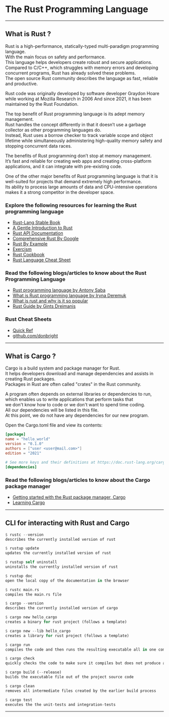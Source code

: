 
# The Rust Programming Language

---

## What is Rust ?

Rust is a high-performance, statically-typed multi-paradigm programming language.  
With the main focus on safety and performance.  
This language helps developers create robust and secure applications.  
Compared to C/C++, which struggles with memory errors and developing concurrent programs, Rust has already solved these problems.  
The open source Rust community describes the language as fast, reliable and productive.  

Rust code was originally developed by software developer Graydon Hoare while working at Mozilla Research in 2006
And since 2021, it has been maintained by the Rust Foundation.  

The top benefit of Rust programming language is its adept memory management.  
Rust handles the concept differently in that it doesn’t use a garbage collector as other programming languages do.  
Instead, Rust uses a borrow checker to track variable scope and object lifetime while simultaneously administering high-quality memory safety and stopping concurrent data races.  

The benefits of Rust programming don’t stop at memory management.  
It’s fast and reliable for creating web apps and creating cross-platform applications, and it can integrate with pre-existing code.

One of the other major benefits of Rust programming language is that it is well-suited for projects that demand extremely high performance.  
Its ability to process large amounts of data and CPU-intensive operations makes it a strong competitor in the developer space.

### Explore the following resources for learning the Rust programming language  

- [Rust-Lang Stable Book](https://doc.rust-lang.org/book/)  
- [A Gentle Introduction to Rust](https://stevedonovan.github.io/rust-gentle-intro/)  
- [Rust API Documentation](https://doc.rust-lang.org/std/)
- [Comprehensive Rust By Google](https://google.github.io/comprehensive-rust/welcome.html)
- [Rust By Example](https://doc.rust-lang.org/stable/rust-by-example/)  
- [Exercism](https://exercism.org/dashboard)  
- [Rust Cookbook](https://rust-lang-nursery.github.io/rust-cookbook/)
- [Rust Language Cheat Sheet](https://cheats.rs/)

### Read the following blogs/articles to know about the Rust Programming Language  

- [Rust programming language by Antony Saba](https://about.gitlab.com/blog/2020/07/21/rust-programming-language/)  
- [What is Rust programming language by Iryna Deremuk](https://litslink.com/blog/what-is-rust-programming-language)  
- [What is rust and why is it so popular](https://stackoverflow.blog/2020/01/20/what-is-rust-and-why-is-it-so-popular/)  
- [Rust Guide by Gints Dreimanis](https://serokell.io/blog/rust-guide)  


### Rust Cheat Sheets

- [Quick Ref](https://quickref.me/rust.html)
- [github.com/donbright](https://github.com/donbright/rust-lang-cheat-sheet)

---  

## What is Cargo ?

Cargo is a build system and package manager for Rust.  
It helps developers download and manage dependencies and assists in creating Rust packages.  
Packages in Rust are often called "crates" in the Rust community.

A program often depends on external libraries or dependencies to run, which enables us to write applications that perform tasks that   
we don't know how to code or we don't want to spend time coding.  
All our dependencies will be listed in this file.  
At this point, we do not have any dependencies for our new program.  

Open the Cargo.toml file and view its contents:

``` toml
[package]
name = "hello_world"
version = "0.1.0"
authors = ["user <user@mail.com>"]
edition = "2021"

# See more keys and their definitions at https://doc.rust-lang.org/cargo/reference/manifest.html
[dependencies]
```

### Read the following blogs/articles to know about the Cargo package manager  

- [Getting started with the Rust package manager, Cargo](https://opensource.com/article/20/3/rust-cargo)
- [Learning Cargo](https://binx.io/2018/11/27/learning-cargo/)

---  

## CLI for interacting with Rust and Cargo  

``` rust
$ rustc --version  
describes the currently installed version of rust
```

``` rust
$ rustup update
updates the currently installed version of rust
```

``` rust
$ rustup self uninstall  
uninstalls the currently installed version of rust
```

``` rust
$ rustup doc  
open the local copy of the documentation in the browser
```

``` rust
$ rustc main.rs  
compiles the main.rs file
```

``` rust
$ cargo --version
describes the currently installed version of cargo
```

``` rust
$ cargo new hello_cargo
creates a binary for rust project (follows a template)
```

``` rust
$ cargo new --lib hello_cargo
creates a library for rust project (follows a template)
```

``` rust
$ cargo run  
compiles the code and then runs the resulting executable all in one command
```

``` rust
$ cargo check  
quickly checks the code to make sure it compiles but does not produce an executable
```

``` rust
$ cargo build (--release)
builds the executable file out of the project source code
```

``` rust
$ cargo clean
removes all intermediate files created by the earlier build process
```

``` rust
$ cargo test
executes the the unit-tests and integration-tests 
```

---  
